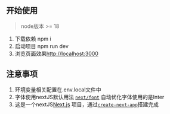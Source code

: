 ## 开始使用

> node版本 >= 18

1. 下载依赖 npm i
2. 启动项目 npm run dev 
3. 浏览页面效果[http://localhost:3000](http://localhost:3000) 


## 注意事项
1. 环境变量相关配置在.env.local文件中
2. 字体使用nextJS默认用法 [`next/font`](https://nextjs.org/docs/basic-features/font-optimization) 自动优化字体使用的是Inter
3. 这是一个nextJS[Next.js](https://nextjs.org/) 项目，通过[`create-next-app`](https://github.com/vercel/next.js/tree/canary/packages/create-next-app)搭建完成
